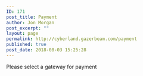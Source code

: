 ```yaml
---
ID: 171
post_title: Payment
author: Jon Morgan
post_excerpt: ""
layout: page
permalink: http://cyberland.gazerbeam.com/payment
published: true
post_date: 2018-08-03 15:25:28
---
```

Please select a gateway for payment